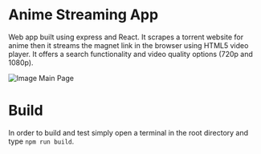# Anime Streaming App

Web app built using express and React. It scrapes a torrent website for anime then it streams the magnet link in the browser using HTML5 video player. It offers a search functionality and video quality options (720p and 1080p). 

![Image Main Page](https://imgur.com/2COfqJu)


# Build
In order to build and test simply open a terminal in the root directory and type ```npm run build```.
